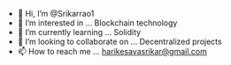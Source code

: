 - 👋 Hi, I’m @Srikarrao1
- 👀 I’m interested in ... Blockchain technology
- 🌱 I’m currently learning ... Solidity
- 💞️ I’m looking to collaborate on ... Decentralized projects
- 📫 How to reach me ... harikesavasrikar@gmail.com

<!---
Srikarrao1/Srikarrao1 is a ✨ special ✨ repository because its `README.md` (this file) appears on your GitHub profile.
You can click the Preview link to take a look at your changes.
--->
